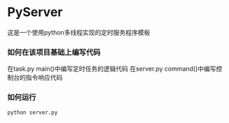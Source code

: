 # PyServer

这是一个使用python多线程实现的定时服务程序模板

### 如何在该项目基础上编写代码
在task.py main()中编写定时任务的逻辑代码
在server.py command()中编写控制台的指令响应代码

### 如何运行
```python
python server.py 
```